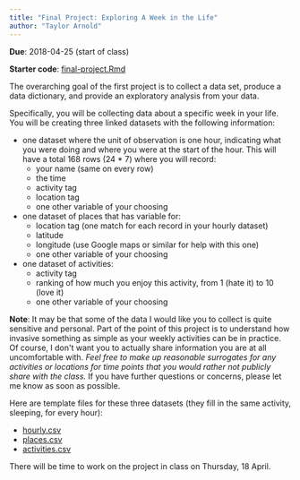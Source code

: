 ```yaml
---
title: "Final Project: Exploring A Week in the Life"
author: "Taylor Arnold"
---
```


**Due**: 2018-04-25 (start of class)

**Starter code**: <a href="https://raw.githubusercontent.com/statsmaths/stat209-s18/master/assets/projects/final-project.Rmd" download="final-project.Rmd" target="_blank">final-project.Rmd</a>

The overarching goal of the first project is to collect a data set, produce a
data dictionary, and provide an exploratory analysis from your data.

Specifically, you will be collecting data about a specific week in your life.
You will be creating three linked datasets with the following information:

- one dataset where the unit of observation is one hour, indicating what you
were doing and where you were at the start of the hour. This will have a total
168 rows (24 * 7) where you will record:
    - your name (same on every row)
    - the time
    - activity tag
    - location tag
    - one other variable of your choosing
- one dataset of places that has variable for:
    - location tag (one match for each record in your hourly dataset)
    - latitude
    - longitude (use Google maps or similar for help with this one)
    - one other variable of your choosing
- one dataset of activities:
    - activity tag
    - ranking of how much you enjoy this activity, from 1 (hate it) to 10 (love it)
    - one other variable of your choosing

**Note**: It may be that some of the data I would like you to collect is quite
sensitive and personal. Part of the point of this project is to understand how
invasive something as simple as your weekly activities can be in practice. Of
course, I don't want you to actually share information you are at all
uncomfortable with. *Feel free to make up reasonable surrogates for any
activities or locations for time points that you would rather not publicly
share with the class.* If you have further questions or concerns, please let me
know as soon as possible.

Here are template files for these three datasets (they fill in the same
activity, sleeping, for every hour):

- <a href="https://raw.githubusercontent.com/statsmaths/stat209-s19/master/assets/projects/hourly.csv" download="hourly.csv" target="_blank">hourly.csv</a>
- <a href="https://raw.githubusercontent.com/statsmaths/stat209-s19/master/assets/projects/places.csv" download="places.csv" target="_blank">places.csv</a>
- <a href="https://raw.githubusercontent.com/statsmaths/stat209-s19/master/assets/projects/activities.csv" download="activities.csv" target="_blank">activities.csv</a>

There will be time to work on the project in class on Thursday, 18 April.

